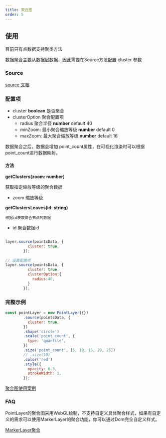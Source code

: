 ```yaml
---
title: 聚合图
order: 5
---
```


## 使用

目前只有点数据支持聚类方法

数据聚合主要从数据层数据，因此需要在Source方法配置 cluster 参数

### Source  
[source 文档](../../source/source)

### 配置项
  - cluster **boolean** 是否聚合
  - clusterOption 聚合配置项
    - radius 聚合半径 **number** default 40
    - minZoom: 最小聚合缩放等级 **number** default 0
    - maxZoom: 最大聚合缩放等级 **number** default 16

数据聚合之后，数据会增加 point_count属性，在可视化渲染时可以根据 point_count进行数据映射。

#### 方法

  **getClusters(zoom: number)**
  
  获取指定缩放等级的聚合数据
   
   - zoom 缩放等级
  
  **getClustersLeaves(id: string)**
  
    根据id获取聚合节点的数据

  - id 聚合数据id

  


```javascript

layer.source(pointsData, {
          cluster: true,
        });
        
// 设置配置项
layer.source(pointsData, {
          cluster: true,
          clusterOption:{
            radius:40,
          }
        });
```


### 完整示例

```javascript
const pointLayer = new PointLayer({})
        .source(pointsData, {
          cluster: true,
        })
        .shape('circle')
        .scale('point_count', {
          type: 'quantile',
        })
        .size('point_count', [5, 10, 15, 20, 25])
        // .size(10)
        .color('red')
        .style({
          opacity: 0.3,
          strokeWidth: 1,
        });
```
[聚合图使用案例](../../../examples/point/cluster)

### FAQ
PointLayer的聚合图采用WebGL绘制，不支持自定义具体聚合样式，如果有自定义的需求可以使用MarkerLayer的聚合功能，你可以通过Dom完全自定义样式。

[MarkerLayer聚合](../../component/markerLayer)




